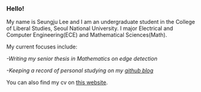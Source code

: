 ### Hello!

My name is Seungju Lee and I am an undergraduate student in the College of Liberal Studies, Seoul National University. I major Electrical and Computer Engineering(ECE) and Mathematical Sciences(Math).

My current focuses include:

*-Writing my senior thesis in Mathematics on edge detection*

*-Keeping a record of personal studying on my [github blog](https://lsj0410.github.io/)*

You can also find my cv on [this website](https://sites.google.com/snu.ac.kr/seungjulee).

<!--
**lsj0410/lsj0410** is a ✨ _special_ ✨ repository because its `README.md` (this file) appears on your GitHub profile.

Here are some ideas to get you started:

- 🔭 I’m currently working on ...
- 🌱 I’m currently learning ...
- 👯 I’m looking to collaborate on ...
- 🤔 I’m looking for help with ...
- 💬 Ask me about ...
- 📫 How to reach me: ...
- 😄 Pronouns: ...
- ⚡ Fun fact: ...
-->
